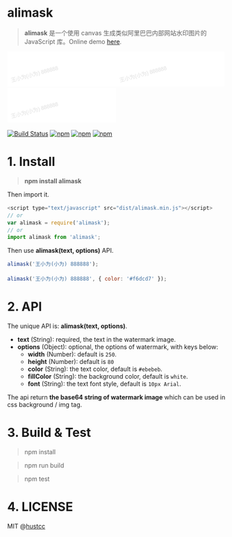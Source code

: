 # alimask

> **alimask** 是一个使用 canvas 生成类似阿里巴巴内部网站水印图片的 JavaScript 库。Online demo [here](http://git.hust.cc/alimask/).

![](alimask.png)![](alimask.png)![](alimask.png)

[![Build Status](https://travis-ci.org/hustcc/alimask.svg?branch=master)](https://travis-ci.org/hustcc/alimask) [![npm](https://img.shields.io/npm/v/alimask.svg)](https://www.npmjs.com/package/alimask) [![npm](https://img.shields.io/npm/dt/alimask.svg)](https://www.npmjs.com/package/alimask) [![npm](https://img.shields.io/npm/l/alimask.svg)](https://www.npmjs.com/package/alimask)


# 1. Install

> **npm install alimask**

Then import it.

```js
<script type="text/javascript" src="dist/alimask.min.js"></script>
// or
var alimask = require('alimask');
// or
import alimask from 'alimask';
```

Then use **alimask(text, options)** API.

```js
alimask('王小为(小为) 888888');

alimask('王小为(小为) 888888', { color: '#f6dcd7' });
```


# 2. API

The unique API is: **alimask(text, options)**.
 
 - **text** (String): required, the text in the watermark image. 
 - **options** (Object): optional, the options of watermark, with keys below:
   - **width** (Number): default is `250`.
   - **height** (Number): default is `80`
   - **color** (String): the text color, default is `#ebebeb`.
   - **fillColor** (String): the background color, default is `white`.
   - **font** (String): the text font style, default is `10px Arial`.

The api return **the base64 string of watermark image** which can be used in css background / img tag.


# 3. Build & Test

> npm install

> npm run build

> npm test


# 4. LICENSE

MIT @[hustcc](https://github.com/hustcc)
